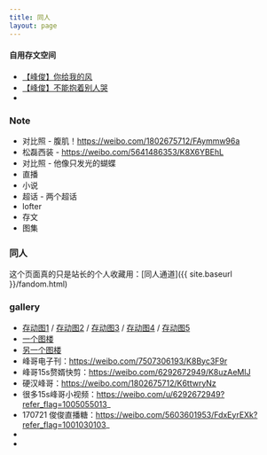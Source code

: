```yaml
---
title: 同人
layout: page
---
```


#### 自用存文空间
* [【峰俊】你给我的风](https://www.douban.com/group/topic/213977962/)
* [【峰俊】不能抱着别人哭](https://weibo.com/5888715850/K95DnrNQH)
* 




### Note
* 对比照 - 腹肌！https://weibo.com/1802675712/FAymmw96a
* 松磊西装 - https://weibo.com/5641486353/K8X6YBEhL
* 对比照 - 他像只发光的蝴蝶
* 直播
* 小说
* 超话 - 两个超话
* lofter
* 存文
* 图集



### 同人
<span class="text-hidden">这个页面真的只是站长的个人收藏用：</span>[同人通道]({{ site.baseurl }}/fandom.html) 

### gallery
* [存动图1](https://www.douban.com/group/topic/213196055/) / [存动图2](https://www.douban.com/group/topic/212490643/) / [存动图3](https://www.douban.com/group/topic/214153399/) / [存动图4](https://www.douban.com/group/topic/212460825/) / [存动图5](https://www.douban.com/group/topic/214343772/)
* [一个图楼](https://www.douban.com/group/topic/212707810/)
* [另一个图楼](https://www.douban.com/group/topic/215156758/)
* 峰哥电子刊：https://weibo.com/7507306193/K8Byc3F9r
* 峰哥15s赘婿快剪：https://weibo.com/6292672949/K8uzAeMlJ
* 硬汉峰哥：https://weibo.com/1802675712/K6ttwryNz
* 很多15s峰哥小视频：https://weibo.com/u/6292672949?refer_flag=1005055013_
* 170721 俊俊直播糖：https://weibo.com/5603601953/FdxEyrEXk?refer_flag=1001030103_
* 
* 